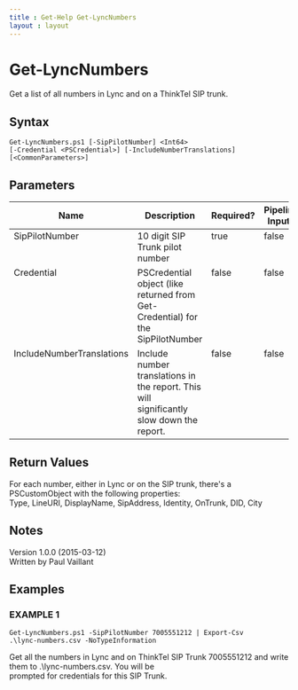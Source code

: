 ```yaml
---
title : Get-Help Get-LyncNumbers
layout : layout
---
```


# Get-LyncNumbers
Get a list of all numbers in Lync and on a ThinkTel SIP trunk.

## Syntax
<code>Get-LyncNumbers.ps1 [-SipPilotNumber] &lt;Int64&gt; [-Credential &lt;PSCredential&gt;] [-IncludeNumberTranslations] [&lt;CommonParameters&gt;]</code>

## Parameters
<table class="table table-condensed table-striped">
<thead><tr><th>Name</th><th>Description</th><th>Required?</th><th>Pipeline Input?</th><th>Default Value</th></tr></thead>
<tbody>
<tr valign="top"><td>SipPilotNumber</td><td>10 digit SIP Trunk pilot number</td><td>true</td><td>false</td><td>0</td></tr>
<tr valign="top"><td>Credential</td><td>PSCredential object (like returned from Get-Credential) for the SipPilotNumber</td><td>false</td><td>false</td><td>$(Get-Credential)</td></tr>
<tr valign="top"><td>IncludeNumberTranslations</td><td>Include number translations in the report. This will significantly slow down the report.</td><td>false</td><td>false</td><td>False</td></tr>
</tbody></table>

## Return Values
For each number, either in Lync or on the SIP trunk, there's a PSCustomObject with the following properties:<br/>
Type, LineURI, DisplayName, SipAddress, Identity, OnTrunk, DID, City

## Notes
Version 1.0.0 (2015-03-12)<br/>
Written by Paul Vaillant

## Examples

### EXAMPLE 1
<code>Get-LyncNumbers.ps1 -SipPilotNumber 7005551212 | Export-Csv .\lync-numbers.csv -NoTypeInformation</code>

Get all the numbers in Lync and on ThinkTel SIP Trunk 7005551212 and write them to .\lync-numbers.csv. You will be<br/>
prompted for credentials for this SIP Trunk.

